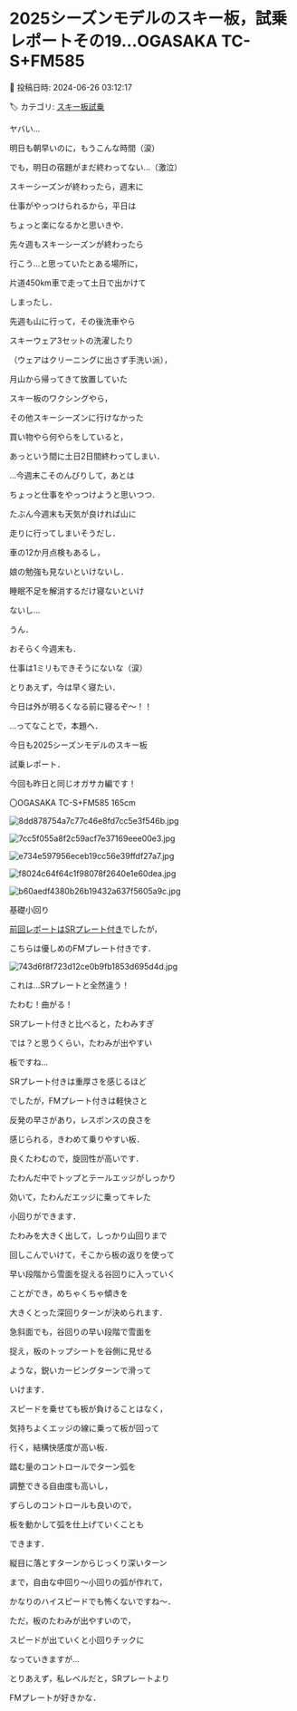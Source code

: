# 2025シーズンモデルのスキー板，試乗レポートその19…OGASAKA TC-S+FM585

📅 投稿日時: 2024-06-26 03:12:17

🏷️ カテゴリ: [スキー板試乗](c0bd8048615710cee890e403a36cc9a2b.md)

ヤバい…


明日も朝早いのに，もうこんな時間（涙）


でも，明日の宿題がまだ終わってない…（激泣）





スキーシーズンが終わったら，週末に


仕事がやっつけられるから，平日は


ちょっと楽になるかと思いきや．





先々週もスキーシーズンが終わったら


行こう…と思っていたとある場所に，


片道450km車で走って土日で出かけて


しまったし．





先週も山に行って，その後洗車やら


スキーウェア3セットの洗濯したり


（ウェアはクリーニングに出さず手洗い派），


月山から帰ってきて放置していた


スキー板のワクシングやら，


その他スキーシーズンに行けなかった


買い物やら何やらをしていると，


あっという間に土日2日間終わってしまい．





…今週末こそのんびりして，あとは


ちょっと仕事をやっつけようと思いつつ．


たぶん今週末も天気が良ければ山に


走りに行ってしまいそうだし．


車の12か月点検もあるし，


娘の勉強も見ないといけないし．


睡眠不足を解消するだけ寝ないといけ


ないし…





うん．


おそらく今週末も．


仕事は1ミリもできそうにないな（涙）





とりあえず，今は早く寝たい．


今日は外が明るくなる前に寝るぞ～！！





…ってなことで，本題へ．


今日も2025シーズンモデルのスキー板


試乗レポート．


今回も昨日と同じオガサカ編です！[]()








〇OGASAKA TC-S+FM585 165cm







![8dd878754a7c77c46e8fd7cc5e3f546b.jpg](images/8dd878754a7c77c46e8fd7cc5e3f546b.jpg)









![7cc5f055a8f2c59acf7e37169eee00e3.jpg](images/7cc5f055a8f2c59acf7e37169eee00e3.jpg)









![e734e597956eceb19cc56e39ffdf27a7.jpg](images/e734e597956eceb19cc56e39ffdf27a7.jpg)









![f8024c64f64c1f98078f2640e1e60dea.jpg](images/f8024c64f64c1f98078f2640e1e60dea.jpg)









![b60aedf4380b26b19432a637f5605a9c.jpg](images/b60aedf4380b26b19432a637f5605a9c.jpg)







基礎小回り





[前回レポートはSRプレート付き](e8322283db152ed668b7f619df19742ee.md)でしたが，


こちらは優しめのFMプレート付きです．







![743d6f8f723d12ce0b9fb1853d695d4d.jpg](images/743d6f8f723d12ce0b9fb1853d695d4d.jpg)







これは…SRプレートと全然違う！


たわむ！曲がる！


SRプレート付きと比べると，たわみすぎ


では？と思うくらい，たわみが出やすい


板ですね…





SRプレート付きは重厚さを感じるほど


でしたが，FMプレート付きは軽快さと


反発の早さがあり，レスポンスの良さを


感じられる，きわめて乗りやすい板．





良くたわむので，旋回性が高いです．


たわんだ中でトップとテールエッジがしっかり


効いて，たわんだエッジに乗ってキレた


小回りができます．


たわみを大きく出して，しっかり山回りまで


回しこんでいけて，そこから板の返りを使って


早い段階から雪面を捉える谷回りに入っていく


ことができ，めちゃくちゃ傾きを


大きくとった深回りターンが決められます．





急斜面でも，谷回りの早い段階で雪面を


捉え，板のトップシートを谷側に見せる


ような，鋭いカービングターンで滑って


いけます．


スピードを乗せても板が負けることはなく，


気持ちよくエッジの線に乗って板が回って


行く，結構快感度が高い板．





踏む量のコントロールでターン弧を


調整できる自由度も高いし，


ずらしのコントロールも良いので，


板を動かして弧を仕上げていくことも


できます．





縦目に落とすターンからじっくり深いターン


まで，自由な中回り～小回りの弧が作れて，


かなりのハイスピードでも怖くないですね～．





ただ，板のたわみが出やすいので，


スピードが出ていくと小回りチックに


なっていきますが…





とりあえず，私レベルだと，SRプレートより


FMプレートが好きかな．
